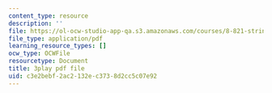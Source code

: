 ```yaml
---
content_type: resource
description: ''
file: https://ol-ocw-studio-app-qa.s3.amazonaws.com/courses/8-821-string-theory-and-holographic-duality-fall-2014/c3e2bebf2ac2132ec3738d2cc5c07e92_75zfIar62c.pdf
file_type: application/pdf
learning_resource_types: []
ocw_type: OCWFile
resourcetype: Document
title: 3play pdf file
uid: c3e2bebf-2ac2-132e-c373-8d2cc5c07e92
---
```

